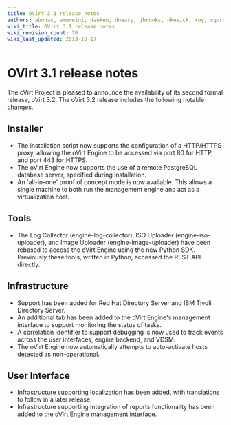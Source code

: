 ```yaml
---
title: OVirt 3.1 release notes
authors: abonas, amureini, danken, dneary, jbrooks, nkesick, roy, sgordon, val0x00ff
wiki_title: OVirt 3.1 release notes
wiki_revision_count: 70
wiki_last_updated: 2013-10-17
---
```


# OVirt 3.1 release notes

The oVirt Project is pleased to announce the availability of its second formal release, oVirt 3.2. The oVirt 3.2 release includes the following notable changes.

## Installer

*   The installation script now supports the configuration of a HTTP/HTTPS proxy, allowing the oVirt Engine to be accessed via port 80 for HTTP, and port 443 for HTTPS.
*   The oVirt Engine now supports the use of a remote PostgreSQL database server, specified during installation.
*   An 'all-in-one' proof of concept mode is now available. This allows a single machine to both run the management engine and act as a virtualization host.

## Tools

*   The Log Collector (engine-log-collector), ISO Uploader (engine-iso-uploader), and Image Uploader (engine-image-uploader) have been rebased to access the oVirt Engine using the new Python SDK. Previously these tools, written in Python, accessed the REST API directly.

## Infrastructure

*   Support has been added for Red Hat Directory Server and IBM Tivoli Directory Server.
*   An additional tab has been added to the oVirt Engine's management interface to support monitoring the status of tasks.
*   A correlation identifier to support debugging is now used to track events across the user interfaces, engine backend, and VDSM.
*   The oVirt Engine now automatically attempts to auto-activate hosts detected as non-operational.

## User Interface

*   Infrastructure supporting localization has been added, with translations to follow in a later release.
*   Infrastructure supporting integration of reports functionality has been added to the oVirt Engine management interface.
